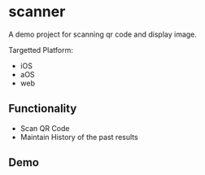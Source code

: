# scanner

A demo project for scanning qr code and display image.

Targetted Platform:
- iOS
- aOS
- web

## Functionality

- Scan QR Code
- Maintain History of the past results

## Demo


